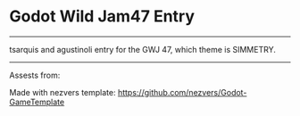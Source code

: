 # Godot Wild Jam47 Entry

---

tsarquis and agustinoli entry for the GWJ 47, which theme is SIMMETRY.

---

Assests from:

Made with nezvers template: https://github.com/nezvers/Godot-GameTemplate
